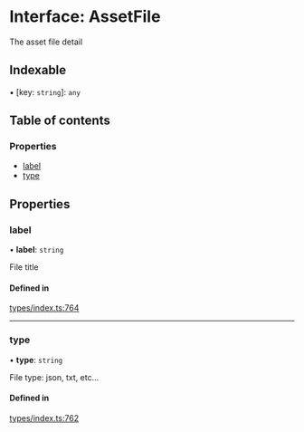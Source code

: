 # Interface: AssetFile

The asset file detail

## Indexable

▪ [key: `string`]: `any`

## Table of contents

### Properties

- [label](AssetFile.md#label)
- [type](AssetFile.md#type)

## Properties

### label

• **label**: `string`

File title

#### Defined in

[types/index.ts:764](https://github.com/nevermined-io/react-components/blob/05f5c9b/catalog/src/types/index.ts#L764)

___

### type

• **type**: `string`

File type: json, txt, etc...

#### Defined in

[types/index.ts:762](https://github.com/nevermined-io/react-components/blob/05f5c9b/catalog/src/types/index.ts#L762)
